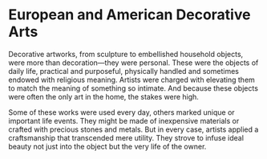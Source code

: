 # European and American Decorative Arts

Decorative artworks, from sculpture to embellished household objects, were more than decoration—they were personal. These were the objects of daily life, practical and purposeful, physically handled and sometimes endowed with religious meaning. Artists were charged with elevating them to match the meaning of something so intimate. And because these objects were often the only art in the home, the stakes were high.<span class="Apple-converted-space"> </span>

Some of these works were used every day, others marked unique or important life events. They might be made of inexpensive materials or crafted with precious stones and metals. But in every case, artists applied a craftsmanship that transcended mere utility. They strove to infuse ideal beauty not just into the object but the very life of the owner.
